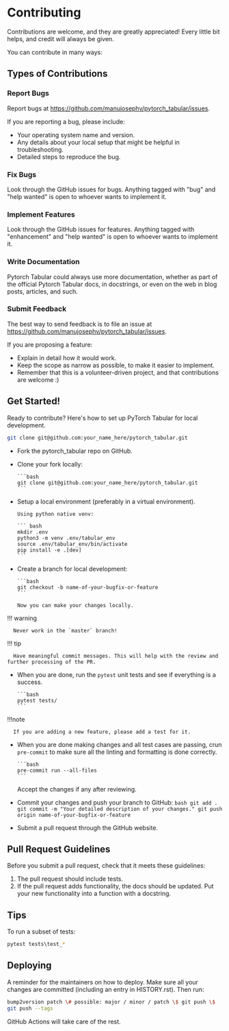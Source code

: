 # Contributing

Contributions are welcome, and they are greatly appreciated! Every
little bit helps, and credit will always be given.

You can contribute in many ways:

## Types of Contributions

### Report Bugs

Report bugs at <https://github.com/manujosephv/pytorch_tabular/issues>.

If you are reporting a bug, please include:

- Your operating system name and version.
- Any details about your local setup that might be helpful in
  troubleshooting.
- Detailed steps to reproduce the bug.

### Fix Bugs

Look through the GitHub issues for bugs. Anything tagged with "bug" and
"help wanted" is open to whoever wants to implement it.

### Implement Features

Look through the GitHub issues for features. Anything tagged with
"enhancement" and "help wanted" is open to whoever wants to implement
it.

### Write Documentation

Pytorch Tabular could always use more documentation, whether as part of the
official Pytorch Tabular docs, in docstrings, or even on the web in blog
posts, articles, and such.

### Submit Feedback

The best way to send feedback is to file an issue at
<https://github.com/manujosephv/pytorch_tabular/issues>.

If you are proposing a feature:

- Explain in detail how it would work.
- Keep the scope as narrow as possible, to make it easier to
  implement.
- Remember that this is a volunteer-driven project, and that
  contributions are welcome :)

## Get Started!

Ready to contribute? Here's how to set up PyTorch Tabular for local
development.

```bash
git clone git@github.com:your_name_here/pytorch_tabular.git
```

* Fork the pytorch_tabular repo on GitHub.

* Clone your fork locally:

      ```bash
      git clone git@github.com:your_name_here/pytorch_tabular.git
      ```

* Setup a local environment (preferably in a virtual environment). 

      Using python native venv:

      ``` bash
      mkdir .env
      python3 -m venv .env/tabular_env
      source .env/tabular_env/bin/activate
      pip install -e .[dev]
      ```
 
* Create a branch for local development:

      ```bash
      git checkout -b name-of-your-bugfix-or-feature
      ```

      Now you can make your changes locally.

!!! warning

      Never work in the `master` branch!
      
!!! tip
         
      Have meaningful commit messages. This will help with the review and further processing of the PR.

* When you are done, run the `pytest` unit tests and see if everything is a success.
   
      ```bash
      pytest tests/
      ```
!!!note

      If you are adding a new feature, please add a test for it.

* When you are done making changes and all test cases are passing, crun `pre-commit` to make sure all the linting and formatting is done correctly.

      ```bash
      pre-commit run --all-files
      ```
   Accept the changes if any after reviewing.

* Commit your changes and push your branch to GitHub:
      ```bash
      git add .
      git commit -m "Your detailed description of your changes."
      git push origin name-of-your-bugfix-or-feature
      ```
* Submit a pull request through the GitHub website.

## Pull Request Guidelines

Before you submit a pull request, check that it meets these guidelines:

1. The pull request should include tests.
1. If the pull request adds functionality, the docs should be updated.
   Put your new functionality into a function with a docstring.

## Tips

To run a subset of tests:

```bash
pytest tests\test_*
```

## Deploying

A reminder for the maintainers on how to deploy. Make sure all your
changes are committed (including an entry in HISTORY.rst). Then run:

```bash
bump2version patch \# possible: major / minor / patch \$ git push \$
git push --tags
```

GitHub Actions will take care of the rest.
